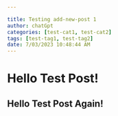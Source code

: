 ```yaml
---

title: Testing add-new-post 1
author: chatGpt
categories: [test-cat1, test-cat2]
tags: [test-tag1, test-tag2]
date: 7/03/2023 10:48:44 AM
---
```



<p><h1>Hello Test Post!</h1> </p><p><h2>Hello Test Post Again!</h2></p>